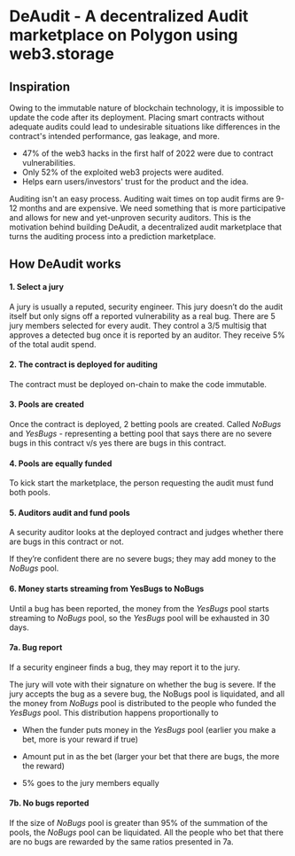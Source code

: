 # DeAudit - A decentralized Audit marketplace on Polygon using web3.storage

## Inspiration

Owing to the immutable nature of blockchain technology, it is impossible to update the code after its deployment. Placing smart contracts without adequate audits could lead to undesirable situations like differences in the contract's intended performance, gas leakage, and more.

- 47% of the web3 hacks in the first half of 2022 were due to contract vulnerabilities.
- Only 52% of the exploited web3 projects were audited.
- Helps earn users/investors' trust for the product and the idea.

Auditing isn't an easy process. Auditing wait times on top audit firms are 9-12 months and are expensive. We need something that is more participative and allows for new and yet-unproven security auditors. This is the motivation behind building DeAudit, a decentralized audit marketplace that turns the auditing process into a prediction marketplace.

## How DeAudit works

#### 1. Select a jury

A jury is usually a reputed, security engineer. This jury doesn’t do the audit itself but only signs off a reported vulnerability as a real bug. There are 5 jury members selected for every audit. They control a 3/5 multisig that approves a detected bug once it is reported by an auditor. They receive 5% of the total audit spend.

#### 2. The contract is deployed for auditing

The contract must be deployed on-chain to make the code immutable.

#### 3. Pools are created

Once the contract is deployed, 2 betting pools are created. Called _NoBugs_ and _YesBugs_ - representing a betting pool that says there are no severe bugs in this contract v/s yes there are bugs in this contract.

#### 4. Pools are equally funded

To kick start the marketplace, the person requesting the audit must fund both pools.

#### 5. Auditors audit and fund pools

A security auditor looks at the deployed contract and judges whether there are bugs in this contract or not.

If they’re confident there are no severe bugs; they may add money to the _NoBugs_ pool.

#### 6. Money starts streaming from YesBugs to NoBugs

Until a bug has been reported, the money from the _YesBugs_ pool starts streaming to _NoBugs_ pool, so the _YesBugs_ pool will be exhausted in 30 days.

#### 7a. Bug report

If a security engineer finds a bug, they may report it to the jury.

The jury will vote with their signature on whether the bug is severe. If the jury accepts the bug as a severe bug, the NoBugs pool is liquidated, and all the money from _NoBugs_ pool is distributed to the people who funded the _YesBugs_ pool. This distribution happens proportionally to

- When the funder puts money in the _YesBugs_ pool (earlier you make a bet, more is your reward if true)

- Amount put in as the bet (larger your bet that there are bugs, the more the reward)

- 5% goes to the jury members equally

#### 7b. No bugs reported

If the size of _NoBugs_ pool is greater than 95% of the summation of the pools, the _NoBugs_ pool can be liquidated. All the people who bet that there are no bugs are rewarded by the same ratios presented in 7a.
